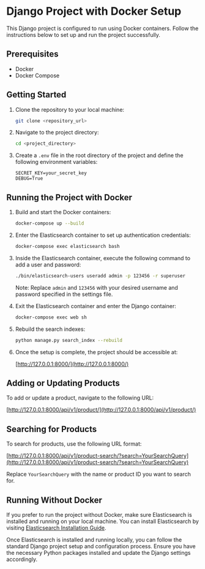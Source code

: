 # Django Project with Docker Setup

This Django project is configured to run using Docker containers. Follow the instructions below to set up and run the project successfully.

## Prerequisites

- Docker
- Docker Compose

## Getting Started

1. Clone the repository to your local machine:

    ```bash
    git clone <repository_url>
    ```

2. Navigate to the project directory:

    ```bash
    cd <project_directory>
    ```

3. Create a `.env` file in the root directory of the project and define the following environment variables:

    ```plaintext
    SECRET_KEY=your_secret_key
    DEBUG=True
    ```

## Running the Project with Docker

1. Build and start the Docker containers:

    ```bash
    docker-compose up --build
    ```

2. Enter the Elasticsearch container to set up authentication credentials:

    ```bash
    docker-compose exec elasticsearch bash
    ```

3. Inside the Elasticsearch container, execute the following command to add a user and password:

    ```bash
    ./bin/elasticsearch-users useradd admin -p 123456 -r superuser
    ```

    Note: Replace `admin` and `123456` with your desired username and password specified in the settings file.

4. Exit the Elasticsearch container and enter the Django container:

    ```bash
    docker-compose exec web sh
    ```

5. Rebuild the search indexes:

    ```bash
    python manage.py search_index --rebuild
    ```

6. Once the setup is complete, the project should be accessible at:

    [http://127.0.0.1:8000/](http://127.0.0.1:8000/)

## Adding or Updating Products

To add or update a product, navigate to the following URL:

[http://127.0.0.1:8000/api/v1/product/](http://127.0.0.1:8000/api/v1/product/)

## Searching for Products

To search for products, use the following URL format:

[http://127.0.0.1:8000/api/v1/product-search/?search=YourSearchQuery](http://127.0.0.1:8000/api/v1/product-search/?search=YourSearchQuery)

Replace `YourSearchQuery` with the name or product ID you want to search for.

## Running Without Docker

If you prefer to run the project without Docker, make sure Elasticsearch is installed and running on your local machine. You can install Elasticsearch by visiting [Elasticsearch Installation Guide](https://www.elastic.co/guide/en/elasticsearch/reference/current/zip-windows.html).

Once Elasticsearch is installed and running locally, you can follow the standard Django project setup and configuration process. Ensure you have the necessary Python packages installed and update the Django settings accordingly.
